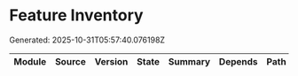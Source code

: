 # Feature Inventory
Generated: 2025-10-31T05:57:40.076198Z

| Module | Source | Version | State | Summary | Depends | Path |
|---|---|---|---|---|---|---|
